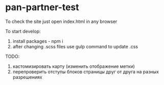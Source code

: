 # pan-partner-test

To check the site just open index.html in any browser

To start develop:
1) install packages - npm i
2) after changing .scss files use gulp command to update .css

TODO:

1) каcтомизировать карту (изменить отображение метки)
2) перепроверить отступы блоков страницы друг от друга на разных разрешениях